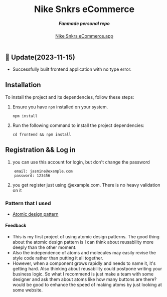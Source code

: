<div align="center">
    <h1 align="center">Nike Snkrs eCommerce</h1>
    <h5>Fanmade personal repo</h5>
</div>

<div align="center">
  <a href="[https://nike-snkrs-ecommerce.onrender.com/]">Nike Snkrs eCommerce.app</a>
</div>
<br/>


## 🎉 Update(2023-11-15)
- Successfully built frontend application with no type error.

## Installation

To install the project and its dependencies, follow these steps:

1.  Ensure you have `npm` installed on your system. 

    ```sh-session
    npm install 
    ```

2.  Run the following command to install the project dependencies:
    ```sh-session
    cd frontend && npm install
    ```

## Registration && Log in
1. you can use this account for login, but don't change the password
```
    email: jasmine@example.com
    password: 123456
```
2. you get register just using @example.com. There is no heavy validation on it

### Pattern that I used 
- [Atomic design pattern](https://github.com/danilowoz/react-atomic-design)

#### Feedback
- This is my first project of using atomic design patterns. The good thing about the atomic design pattern is I can think about reusability more deeply than the other moment.
- Also the independence of atoms and molecules may easily revise the style code rather than putting it all together.
- However, when a component grows rapidly and needs to name it, it's getting hard. Also thinking about reusability could postpone writing your business logic. So what I recommend is just make a team with some designer and ask them about atoms like how many buttons are there? would be good to enhance the speed of making atoms by just looking at some website. 
